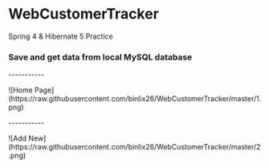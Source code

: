# WebCustomerTracker
Spring 4 &amp; Hibernate 5 Practice
<h3> Save and get data from local MySQL database </h3>
<p>-----------</p>
![Home Page](https://raw.githubusercontent.com/binlix26/WebCustomerTracker/master/1.png)
<p>-----------</p>
![Add New](https://raw.githubusercontent.com/binlix26/WebCustomerTracker/master/2.png)
